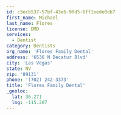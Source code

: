 ```yaml
---
id: c3ecb537-57bf-43e6-9fd5-6ff1eede0db7
first_name: Michael
last_name: Flores
license: DMD
services:
  - Dentist
category: Dentists
org_name: 'Flores Family Dental'
address: '6536 N Decatur Blvd'
city: 'Las Vegas'
state: NV
zip: '89131'
phone: '(702) 242-3373'
title: 'Flores Family Dental'
_geoloc:
  lat: 36.271
  lng: -115.207
---
```

